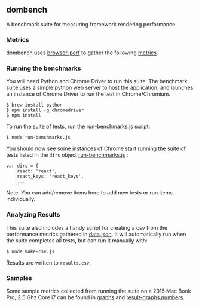 ## dombench
A benchmark suite for measuring framework rendering performance.

### Metrics
dombench uses [browser-perf](https://github.com/axemclion/browser-perf) to gather the following [metrics](https://github.com/axemclion/browser-perf/wiki/Metrics).

### Running the benchmarks
You will need Python and Chrome Driver to run this suite. The benchmark suite uses a simple python web server to host the application, 
and launches an instance of Chrome Driver to run the test in Chrome/Chromium.
```
$ brew install python
$ npm install -g chromedriver
$ npm install
```
To run the suite of tests, run the [run-benchmarks.js](run-benchmarks.js) script:
```
$ node run-benchmarks.js
```
You should now see some instances of Chrome start running the suite of tests listed in the `dirs` object [run-benchmarks.js](run-benchmarks.js) :
```
var dirs = {
	react: 'react',
	react_keys: 'react_keys',
	...
```
Note: You can add/remove items here to add new tests or run items individually.

### Analyzing Results
This suite also includes a handy script for creating a csv from the performance metrics gathered in [data.json](data.json). 
It will automatically run when the suite completes all tests, but can run it manually with:
```
$ node make-csv.js
```
Results are written to `results.csv`. 

### Samples
Some sample metrics collected from running the suite on a 2015 Mac Book Pro, 2.5 Ghz Core i7 can be found in [graphs](/graphs) and [result-graphs.numbers](result-graphs.numbers).

